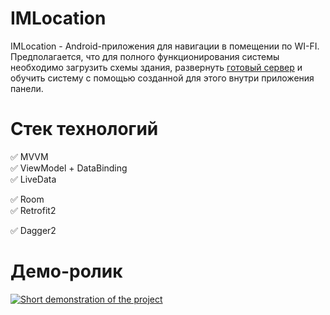 # IMLocation

IMLocation - Android-приложения для навигации в помещении по WI-FI. Предполагается, что для полного функционирования системы необходимо загрузить схемы здания, развернуть [готовый сервер](https://github.com/mrkiriss/WifiLocalPositioningServer) и обучить систему с помощью созданной для этого внутри приложения панели. 

# Стек технологий  
✅ MVVM  
✅ ViewModel + DataBinding  
✅ LiveData  
  
✅ Room  
✅ Retrofit2  
  
✅ Dagger2

# Демо-ролик
[![Short demonstration of the project](https://img.youtube.com/vi/YM6bWViVhCI/maxresdefault.jpg)](https://youtu.be/YM6bWViVhCI)
